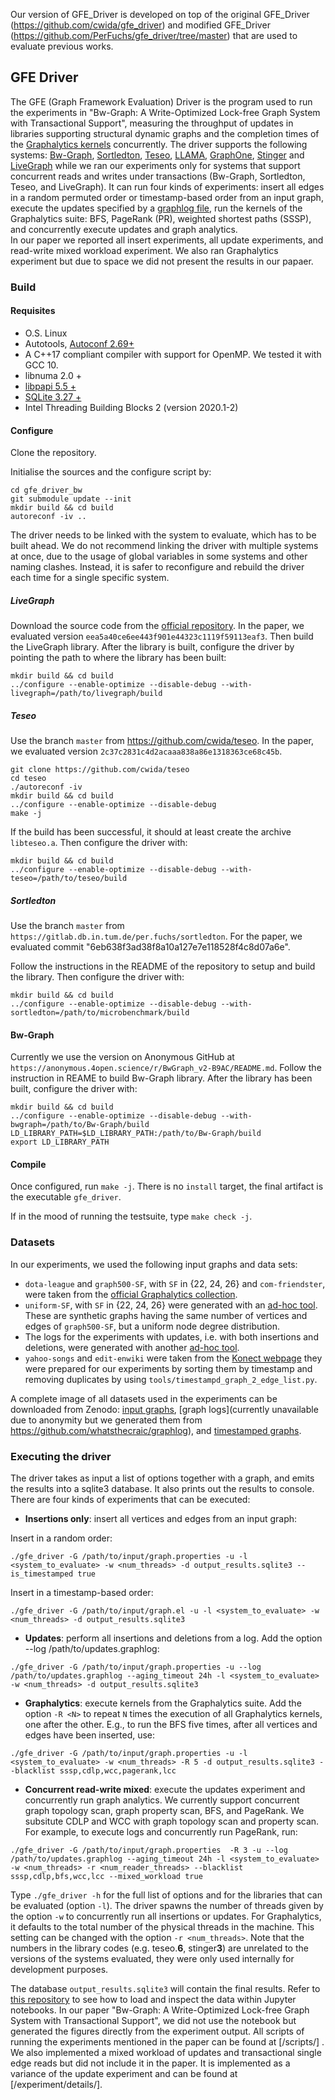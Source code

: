 
Our version of GFE_Driver is developed on top of the original GFE_Driver (https://github.com/cwida/gfe_driver) and modified GFE_Driver (https://github.com/PerFuchs/gfe_driver/tree/master) that are used to evaluate previous works.

GFE Driver
---

The GFE (Graph Framework Evaluation) Driver is the program used to run the experiments in "Bw-Graph: A  Write-Optimized Lock-free Graph System with Transactional Support", measuring the throughput of updates in libraries supporting structural dynamic graphs and the completion times of 
the [Graphalytics kernels](https://github.com/ldbc/ldbc_graphalytics) concurrently. 
The driver supports the following systems: [Bw-Graph](https://anonymous.4open.science/r/BwGraph_v2-B9AC/README.md), [Sortledton](https://gitlab.db.in.tum.de/per.fuchs/sortledton), [Teseo](https://github.com/cwida/teseo), 
[LLAMA](https://github.com/goatdb/llama), [GraphOne](https://github.com/the-data-lab/GraphOne), 
[Stinger](http://stingergraph.com/) and [LiveGraph](https://github.com/thu-pacman/LiveGraph-Binary) while we ran our experiments only for systems that support concurrent reads and writes under transactions (Bw-Graph, Sortledton, Teseo, and LiveGraph).
It can run four kinds of experiments: insert all edges in a random permuted order or timestamp-based order from an input graph, execute the updates specified by a [graphlog file](https://github.com/whatsthecraic/graphlog), run the kernels of the Graphalytics suite: BFS, PageRank (PR), weighted shortest paths (SSSP), and concurrently execute updates and graph analytics.  
In our paper we reported all insert experiments, all update experiments, and read-write mixed workload experiment. We also ran Graphalytics experiment but due to space we did not present the results in our papaer.
### Build 

#### Requisites 
- O.S. Linux
- Autotools, [Autoconf 2.69+](https://www.gnu.org/software/autoconf/)
- A C++17 compliant compiler with support for OpenMP. We tested it with GCC 10.
- libnuma 2.0 +
- [libpapi 5.5 +](http://icl.utk.edu/papi/)
- [SQLite 3.27 +](https://sqlite.org)
- Intel Threading Building Blocks 2 (version 2020.1-2)

#### Configure
Clone the repository.

Initialise the sources and the configure script by:

```
cd gfe_driver_bw
git submodule update --init
mkdir build && cd build
autoreconf -iv ..
```

The driver needs to be linked with the system to evaluate, which has to be built ahead. 
We do not recommend linking the driver with multiple systems at once, 
due to the usage of global variables in some systems and other naming clashes. 
Instead, it is safer to reconfigure and rebuild the driver each time for a single specific system.

##### LiveGraph

Download the source code from the [official repository](https://github.com/thu-pacman/LiveGraph). 
In the paper, we evaluated version `eea5a40ce6ee443f901e44323c1119f59113eaf3`.
Then build the LiveGraph library.
After the library is built, configure the driver by pointing the path to where the library has been built:

```
mkdir build && cd build
../configure --enable-optimize --disable-debug --with-livegraph=/path/to/livegraph/build
```

##### Teseo

Use the branch `master` from https://github.com/cwida/teseo.
In the paper, we evaluated version `2c37c2831c4d2acaaa838a86e1318363ce68c45b`.

```
git clone https://github.com/cwida/teseo
cd teseo
./autoreconf -iv
mkdir build && cd build
../configure --enable-optimize --disable-debug
make -j
```

If the build has been successful, it should at least create the archive `libteseo.a`.
Then configure the driver with:

```
mkdir build && cd build
../configure --enable-optimize --disable-debug --with-teseo=/path/to/teseo/build   
```

##### Sortledton
Use the branch `master` from `https://gitlab.db.in.tum.de/per.fuchs/sortledton`.
For the paper, we evaluated commit "6eb638f3ad38f8a10a127e7e118528f4c8d07a6e".

Follow the instructions in the README of the repository to setup and build the library.
Then configure the driver with:

```
mkdir build && cd build
../configure --enable-optimize --disable-debug --with-sortledton=/path/to/microbenchmark/build   
```

#### Bw-Graph
Currently we use the version on Anonymous GitHub at `https://anonymous.4open.science/r/BwGraph_v2-B9AC/README.md`. 
Follow the instruction in REAME to build Bw-Graph library. After the library has been built, configure the driver with:
```
mkdir build && cd build
../configure --enable-optimize --disable-debug --with-bwgraph=/path/to/Bw-Graph/build
LD_LIBRARY_PATH=$LD_LIBRARY_PATH:/path/to/Bw-Graph/build
export LD_LIBRARY_PATH 
```

#### Compile

Once configured, run `make -j`. There is no `install` target, the final artifact is the executable `gfe_driver`. 

If in the mood of running the testsuite, type `make check -j`.

### Datasets

In our experiments, we used the following input graphs and data sets:

- `dota-league` and `graph500-SF`, with `SF` in {22, 24, 26} and `com-friendster`, were taken from the [official Graphalytics collection](https://www.graphalytics.org/datasets).
- `uniform-SF`, with `SF` in {22, 24, 26} were generated with an [ad-hoc tool](https://github.com/whatsthecraic/uniform_graph_generator). These are synthetic graphs having the same number of vertices and edges of `graph500-SF`, but a uniform node degree distribution.
- The logs for the experiments with updates, i.e. with both insertions and deletions,
  were generated with another [ad-hoc tool](https://github.com/whatsthecraic/graphlog). 
- `yahoo-songs` and `edit-enwiki` were taken from the [Konect webpage](http://konect.cc/networks/) they were prepared 
  for our experiments by sorting them by timestamp and removing duplicates by using `tools/timestampd_graph_2_edge_list.py`.  

A complete image of all datasets used in the experiments can be downloaded from Zenodo: [input graphs](https://zenodo.org/record/3966439),
[graph logs](currently unavailable due to anonymity but we generated them from https://github.com/whatsthecraic/graphlog), and [timestamped graphs](https://zenodo.org/record/5752476).

### Executing the driver


The driver takes as input a list of options together with a graph, and emits the results into a sqlite3 database. It also prints out the results to console.
There are four kinds of experiments that can be executed:

- **Insertions only**: insert all vertices and edges from an input graph:

Insert in a random order:
```
./gfe_driver -G /path/to/input/graph.properties -u -l <system_to_evaluate> -w <num_threads> -d output_results.sqlite3 --is_timestamped true
```
Insert in a timestamp-based order:
```
./gfe_driver -G /path/to/input/graph.el -u -l <system_to_evaluate> -w <num_threads> -d output_results.sqlite3
```

- **Updates**: perform all insertions and deletions from a log. Add the option --log /path/to/updates.graphlog:

```
./gfe_driver -G /path/to/input/graph.properties -u --log /path/to/updates.graphlog --aging_timeout 24h -l <system_to_evaluate> -w <num_threads> -d output_results.sqlite3
```

- **Graphalytics**: execute kernels from the Graphalytics suite. Add the option `-R <N>` to repeat `N` times the execution of all Graphalytics kernels, one after the other. E.g., to run the BFS five times, after all vertices and edges have been inserted, use:

```
./gfe_driver -G /path/to/input/graph.properties -u -l <system_to_evaluate> -w <num_threads> -R 5 -d output_results.sqlite3 --blacklist sssp,cdlp,wcc,pagerank,lcc
```

- **Concurrent read-write mixed**: execute the updates experiment and concurrently run graph analytics. We currently support concurrent graph topology scan, graph property scan, BFS, and PageRank. We subsitute CDLP and WCC with graph topology scan and property scan. For example, to execute logs and concurrently run PageRank, run:

```
./gfe_driver -G /path/to/input/graph.properties  -R 3 -u --log /path/to/updates.graphlog --aging_timeout 24h -l <system_to_evaluate> -w <num_threads> -r <num_reader_threads> --blacklist sssp,cdlp,bfs,wcc,lcc --mixed_workload true
```

Type `./gfe_driver -h` for the full list of options and for the libraries that can be evaluated (option `-l`). The driver spawns the number of threads given by the option `-w` to concurrently run all insertions or updates. For Graphalytics, it defaults to the total number of the physical threads in the machine. This setting can be changed with the option `-r <num_threads>`. Note that the numbers
in the library codes (e.g. teseo.**6**, stinger**3**) are unrelated to the versions of the systems evaluated, they were only used
internally for development purposes.

The database `output_results.sqlite3` will contain the final results. Refer to [this repository](https://github.com/whatsthecraic/gfe_notebooks) to see how to load and inspect the data within Jupyter notebooks. In our paper  "Bw-Graph: A  Write-Optimized Lock-free Graph System with Transactional Support", we did not use the notebook but generated the figures directly from the experiment output.
All scripts of running the experiments mentioned in the paper can be found at [/scripts/] . We also implemented a mixed workload of updates and transactional single edge reads but did not include it in the paper. It is implemented as a variance of the update experiment and can be found at [/experiment/details/].



